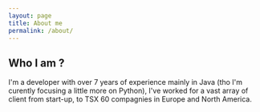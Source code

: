 ```yaml
---
layout: page
title: About me
permalink: /about/
---
```


## Who I am ? 
I'm a developer with over 7 years of experience mainly in Java (tho I'm curently focusing a little more on Python), I've worked for a vast array of client from start-up, to TSX 60 compagnies in Europe and North America.
